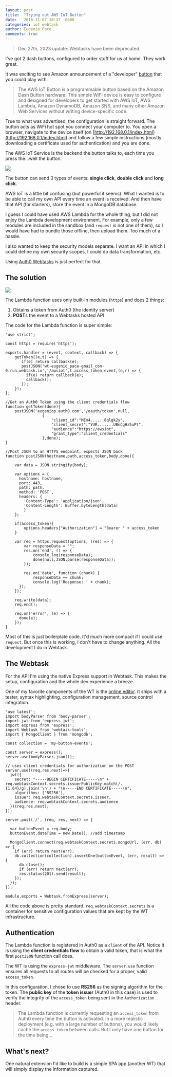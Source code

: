 ```yaml
---
layout: post
title:  "Trying out AWS IoT Button"
date:   2016-11-07 10:37 -0800
categories: iot webtask 
author: Eugenio Pace
comments: true
---
```


> Dec 27th, 2023 update: Webtasks have been deprecated.

I've got 2 dash buttons, configured to order stuff for us at home. They work great.

It was exciting to see Amazon announcement of a "developer" [button](https://aws.amazon.com/iot/button/) that you could play with.

> The AWS IoT Button is a programmable button based on the Amazon Dash Button hardware. This simple WiFi device is easy to configure and designed for developers to get started with AWS IoT, AWS Lambda, Amazon DynamoDB, Amazon SNS, and many other Amazon Web Services without writing device-specific code.

True to what was advertised, the configuration is straight forward. The button acts as WiFi hot spot you connect your computer to. You open a browser, navigate to the device itself (on [http://192.168.0.1/index.html](http://192.168.0.1/index.html) and follow a few simple instructions (mostly downloading a certificate used for authentication) and you are done.

The AWS IoT Service is the backend the button talks to, each time you press the...well the button.

![](https://docs.google.com/drawings/d/1tDuUvOUFhSG2Jp5O1IV0UZk2DIctT6sIqHP69vOV670/pub?w=312&h=140)

The button can send 3 types of events: __single click__, __double click__ and __long click__.

AWS IoT is a little bit confusing (but powerful it seems). What I wanted is to be able to call my own API every time an event is received. And then have that API (for starters), store the event in a MongoDB database.

I guess I could have used AWS Lambda for the whole thing, but I did not enjoy the Lambda development environment. For example, only a few modules are included in the sandbox (and `request` is not one of them), so I would have had to bundle those offline, then upload them. Too much of a hassle. 

I also wanted to keep the security models separate. I want an API in which I could define my own security scopes, I could do data transformation, etc.

Using [Auth0 Webtasks](https://webtask.io) is just perfect for that.

## The solution

![](https://docs.google.com/drawings/d/1-vuuuo3oss2cwlAVxhchY_sfqLgoQBhS7y48CYqxxC8/pub?w=1196&h=490)

The Lambda function uses only built-in modules (`https`) and does 2 things:

1. Obtains a token from Auth0 (the identity server)
2. **POST**s the event to a Webtasks hosted API

The code for the Lambda function is super simple:

```
'use strict';

const https = require('https');

exports.handler = (event, context, callback) => {
    getToken((e,t) => {
       if(e) return callback(e); 
       postJSON('wt-eugenio_pace-gmail_com-0.run.webtask.io','/awsiot',t.access_token,event,(e,r) => {
         if(e) return callback(e);
         callback();
       });
    });
};

//Get an Auth0 Token using the client credentials flow
function getToken(done){
    postJSON('eugeniop.auth0.com','/oauth/token',null,
                {   
                    "client_id":"MEm4......8qlgk2y",
                    "client_secret":"YUR.......UBnCgHz5uPt",
                    "audience":"https://awsiot",
                    "grant_type":"client_credentials"
                },done);
}

//Post JSON to an HTTPS endpoint, expects JSON back
function postJSON(hostname,path,access_token,body,done){
    
    var data = JSON.stringify(body);
    
    var options = {
      hostname: hostname,
      port: 443,
      path: path,
      method: 'POST',
      headers: {
        'Content-Type': 'application/json',
        'Content-Length': Buffer.byteLength(data)
        }
    };

    if(access_token){
        options.headers["Authorization"] = "Bearer " + access_token
    }

    var req = https.request(options, (res) => {
        var responseData = "";
        res.on('end', () => { 
            console.log(responseData);
            done(null,JSON.parse(responseData)); 
        });
        
        res.on('data', function (chunk) {
            responseData += chunk;
            console.log('Response: ' + chunk);
      });
    });

    req.write(data);
    req.end();

    req.on('error', (e) => {
      done(e);
    });
}
```

Most of this is just boilerplate code. It'd much more compact if I could use `request`. But once this is working, I don't have to change anything. All the development I do in Webtask.

## The Webtask

For the API I'm using the native Express support in Webtask. This makes the setup, configuration and the whole dev experience a breeze.

One of my favorite components of the WT is the [online editor](https://webtask.io/make). It ships with a tester, syntax highlighting, configuration management, source control integration. 

```
'use latest';
import bodyParser from 'body-parser';
import jwt from 'express-jwt';
import express from 'express';
import Webtask from 'webtask-tools';
import { MongoClient } from 'mongodb';

const collection = 'my-button-events';

const server = express();
server.use(bodyParser.json());

// uses client credentials for authorization on the POST
server.use((req,res,next)=>{
  jwt({
    secret: "-----BEGIN CERTIFICATE-----\n" + req.webtaskContext.secrets.issuerPublicKey.match(/.{1,64}/g).join('\n') + "\n-----END CERTIFICATE-----\n",
    algorithms: ['RS256'],
    issuer: req.webtaskContext.secrets.issuer,
    audience: req.webtaskContext.secrets.audience
  })(req,res,next);
});

server.post('/', (req, res, next) => {
  
  var buttonEvent = req.body;
  buttonEvent.dateTime = new Date(); //add timestamp
  
  MongoClient.connect(req.webtaskContext.secrets.mongoUrl, (err, db) => {
    if (err) return next(err);
    db.collection(collection).insertOne(buttonEvent, (err, result) => {
      db.close();
      if (err) return next(err);
      res.status(201).send(result);
    });
  });
});

module.exports = Webtask.fromExpress(server);

```

All the code above is pretty standard. `req.webtaskContext.secrets` is a container for sensitive configuration values that are kept by the WT infrastructure. 

## Authentication 

The Lambda function is registered in Auth0 as a `client` of the API. Notice it is using the **client credentials flow** to obtain a valid token, that is what the first `postJSON` function call does.

The WT is using the `express-jwt` middleware. The `server.use` function ensures all requests to all routes will be checked for a proper, valid `access_token`. 

In this configuration, I chose to use **RS256** as the signing algorithm for the token. The **public key** of the **token issuer** (Auth0 in this case) is used to verify the integrity of the `access_token` being sent in the `Authorization` header.

> The Lambda function is currently requesting an `access_token` from Auth0 every time the button is activated. In a more realistic deployment (e.g. with a large number of buttons), you would likely cache the `access_token` between calls. But I only have one button for the time being...

## What's next?

One natural extension I'd like to build is a simple SPA app (another WT) that will simply display the information captured.
